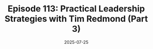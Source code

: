 ---
title: "Episode 113: Practical Leadership Strategies with Tim Redmond (Part 3)"
description: "Tim Redmond is CEO of Redmond Growth Consulting"
guest: "Tim Redmond"
duration: "13 min listen"
slug: "episode-111-tim-redmond"
date: 2025-07-25
---